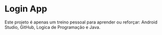 # Login App

Este projeto é apenas um treino pessoal para aprender ou reforçar: Android Studio, GitHub, Logica de Programação e Java. 
